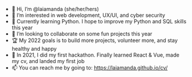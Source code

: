 - 👋 Hi, I’m @laiamanda (she/her/hers)
- 👀 I’m interested in web development, UX/UI, and cyber security
- 🌱 Currently learning Python. I hope to improve my Python and SQL skills this year
- 💞️ I’m looking to collaborate on some fun projects this year
- 🏆 My 2022 goals is to build more projects, volunteer more, and stay healthy and happy
- 🥳 In 2021, I did my first hackathon. Finally learned React & Vue, made my cv, and landed my first job
- 📫 You can reach me by going to: https://laiamanda.github.io/cv/

<!---
laiamanda/laiamanda is a ✨ special ✨ repository because its `README.md` (this file) appears on your GitHub profile.
You can click the Preview link to take a look at your changes.
--->
